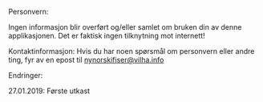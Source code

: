 Personvern:

Ingen informasjon blir overført og/eller samlet om bruken din av denne applikasjonen.
Det er faktisk ingen tilknytning mot internett!

Kontaktinformasjon:
Hvis du har noen spørsmål om personvern eller andre ting, fyr av en epost til nynorskifiser@vilha.info

Endringer:

27.01.2019: Første utkast

